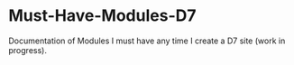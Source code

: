 # Must-Have-Modules-D7
Documentation of Modules I must have any time I create a D7 site (work in progress).
